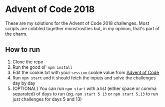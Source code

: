 # Advent of Code 2018

These are my solutions for the Advent of Code 2018 challenges.
Most scripts are cobbled together monstrosities but, in my opinion, that's part of the charm.

## How to run
1. Clone the repo
2. Run the good ol' `npm install`
3. Edit the cookie.txt with your `session` cookie value from [Advent of Code](https://adventofcode.com)
4. Run `npm start` and it should fetch the inputs and solve the challenges day by day
5. (OPTIONAL) You can run `npm start` with a list (either space or comma separated) of days to run (eg. `npm start 5 13` or `npm start 5,13` to run just challenges for days 5 and 13)
